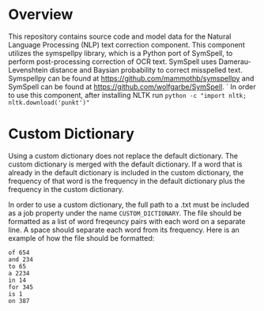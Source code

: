 # Overview
 
This repository contains source code and model data for the Natural Language Processing (NLP) text correction component. This component utilizes the symspellpy library, which is a Python port of SymSpell, to perform post-processing correction of OCR text. SymSpell uses Damerau-Levenshtein distance and Baysian probability to correct misspelled text.
Symspellpy can be found at https://github.com/mammothb/symspellpy and SymSpell can be found at https://github.com/wolfgarbe/SymSpell.
`
In order to use this component, after installing NLTK run ```python -c "import nltk; nltk.download('punkt')"```

# Custom Dictionary

Using a custom dictionary does not replace the default dictionary. The custom dictionary is merged with the default dictionary. If a word that is already in the default dictionary is included in the custom dictionary, the frequency of that word is the frequency in the default dictionary plus the frequency in the custom dictionary.

In order to use a custom dictionary, the full path to a .txt must be included as a job property under the name `CUSTOM_DICTIONARY`. The file should be formatted as a list of word freqeuncy pairs with each word on a separate line. A space should separate each word from its frequency. Here is an example of how the file should be formatted:

```the 352
of 654
and 234
to 65
a 2234
in 14
for 345
is 1
on 387
```

